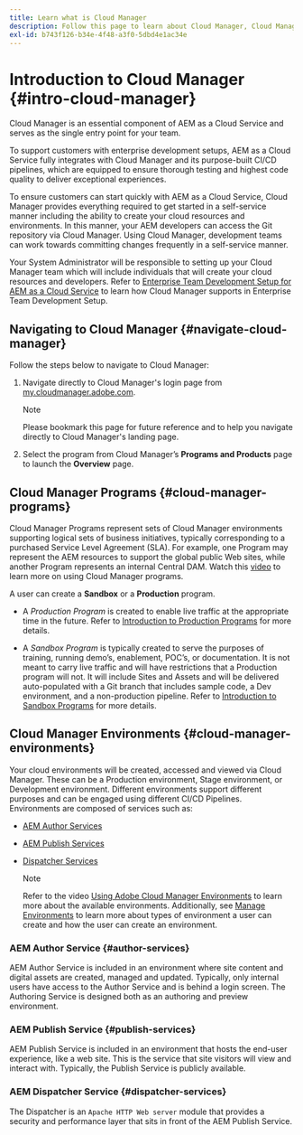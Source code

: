 ```yaml
---
title: Learn what is Cloud Manager
description: Follow this page to learn about Cloud Manager, Cloud Manager Programs, and Environments.
exl-id: b743f126-b34e-4f48-a3f0-5dbd4e1ac34e
---
```

# Introduction to Cloud Manager {#intro-cloud-manager}

Cloud Manager is an essential component of AEM as a Cloud Service and serves as the single entry point for your team.

To support customers with enterprise development setups, AEM as a Cloud Service fully integrates with Cloud Manager and its purpose-built CI/CD pipelines, which are equipped to ensure thorough testing and highest code quality to deliver exceptional experiences.

To ensure customers can start quickly with AEM as a Cloud Service, Cloud Manager provides everything required to get started in a self-service manner including the ability to create your cloud resources and environments. In this manner, your AEM developers can access the Git repository via Cloud Manager. Using Cloud Manager, development teams can work towards committing changes frequently in a self-service manner.

Your System Administrator will be responsible to setting up your Cloud Manager team which will include individuals that will create your cloud resources and developers. Refer to [Enterprise Team Development Setup for AEM as a Cloud Service](/help/implementing/cloud-manager/enterprise-team-dev-setup.md) to learn how Cloud Manager supports in Enterprise Team Development Setup.

## Navigating to Cloud Manager {#navigate-cloud-manager}

Follow the steps below to navigate to Cloud Manager:

1. Navigate directly to Cloud Manager's login page from [my.cloudmanager.adobe.com](https://my.cloudmanager.adobe.com/). 

   >[!NOTE]
   >Please bookmark this page for future reference and to help you navigate directly to Cloud Manager's landing page.

1. Select the program from Cloud Manager’s **Programs and Products** page to launch the **Overview** page.

## Cloud Manager Programs {#cloud-manager-programs}

Cloud Manager Programs represent sets of Cloud Manager environments supporting logical sets of business initiatives, typically corresponding to a purchased Service Level Agreement (SLA). For example, one Program may represent the AEM resources to support the global public Web sites, while another Program represents an internal Central DAM. Watch this [video](https://experienceleague.adobe.com/docs/experience-manager-learn/cloud-service/cloud-manager/programs.html?lang=en) to learn more on using Cloud Manager programs.

A user can create a **Sandbox** or a **Production** program. 

* A *Production Program* is created to enable live traffic at the appropriate time in the future.
   Refer to [Introduction to Production Programs](https://experienceleague.adobe.com/docs/experience-manager-cloud-service/implementing/using-cloud-manager/production-programs/introduction-production-programs.html?lang=en) for more details.

* A *Sandbox Program* is typically created to serve the purposes of training, running demo’s, enablement, POC’s, or documentation. It is not meant to carry live traffic and will have restrictions that a Production program will not. It will include Sites and Assets and will be delivered auto-populated with a Git branch that includes sample code, a Dev environment, and a non-production pipeline.
   Refer to [Introduction to Sandbox Programs](https://experienceleague.adobe.com/docs/experience-manager-cloud-service/implementing/using-cloud-manager/sandbox-programs/introduction-sandbox-programs.html?lang=en) for more details.

## Cloud Manager Environments {#cloud-manager-environments}

Your cloud environments will be created, accessed and viewed via Cloud Manager. These can be a Production environment, Stage environment, or Development environment. Different environments support different purposes and can be engaged using different CI/CD Pipelines. Environments are composed of services such as:

* [AEM Author Services](#author-services)
* [AEM Publish Services](#publish-services)
* [Dispatcher Services](#dispatcher-services)

   >[!NOTE]
   > Refer to the video [Using Adobe Cloud Manager Environments](https://experienceleague.adobe.com/docs/experience-manager-learn/cloud-service/cloud-manager/environments.html?lang=en#cloud-manager) to learn more about the available environments. Additionally, see [Manage Environments](https://experienceleague.adobe.com/docs/experience-manager-cloud-service/implementing/using-cloud-manager/manage-environments.html?lang=en) to learn more about types of environment a user can create and how the user can create an environment.

### AEM Author Service {#author-services}

AEM Author Service is included in an environment where site content and digital assets are created, managed and updated. Typically, only internal users have access to the Author Service and is behind a login screen. The Authoring Service is designed both as an authoring and preview environment.

### AEM Publish Service {#publish-services}

AEM Publish Service is included in an environment that hosts the end-user experience, like a web site. This is the service that site visitors will view and interact with. Typically, the Publish Service is publicly available.

### AEM Dispatcher Service {#dispatcher-services}

The Dispatcher is an `Apache HTTP Web server` module that provides a security and performance layer that sits in front of the AEM Publish Service.
